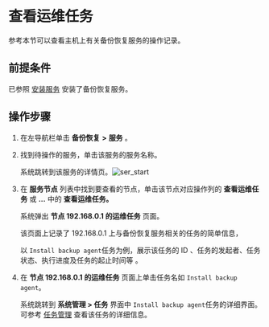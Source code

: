 查看运维任务 
===========================

参考本节可以查看主机上有关备份恢复服务的操作记录。

前提条件 
-------------------------

已参照 [安装服务](/zh-CN/3.ob-cloud-platform/9.use-backup-and-recovery/7.installation-services.md) 安装了备份恢复服务。

操作步骤 
-------------------------

1. 在左导航栏单击 **备份恢复** **\>** **服务** 。

   

2. 找到待操作的服务，单击该服务的服务名称。

   系统跳转到该服务的详情页。![ser_start](https://help-static-aliyun-doc.aliyuncs.com/assets/img/zh-CN/9370249161/p268027.png)
   

3. 在 **服务节点** 列表中找到要查看的节点，单击该节点对应操作列的 **查看运维任务** 或 **...** 中的 **查看运维任务。** 

   系统弹出 **节点 192.168.0.1 的运维任务** 页面。

   该页面上记录了 192.168.0.1 上与备份恢复服务相关的任务的简单信息，

   以 `Install backup agent`任务为例，展示该任务的 ID 、任务的发起者、任务状态、执行进度及任务的起止时间等 。
   

4. 在 **节点 192.168.0.1 的运维任务** 页面上单击任务名如 `Install backup agent`。

   系统跳转到 **系统管理 \> 任务** 界面中 `Install backup agent`任务的详细界面。可参考 [任务管理](/zh-CN/3.ob-cloud-platform/11.using-system-management/13.task-management.md) 查看该任务的详细信息。
   



